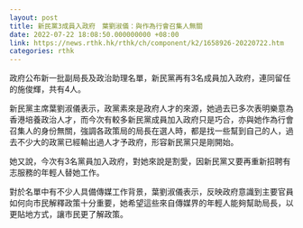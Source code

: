 ```yaml
---
layout: post
title: 新民黨3成員入政府　葉劉淑儀：與作為行會召集人無關
date: 2022-07-22 18:08:50.000000000 +08:00
link: https://news.rthk.hk/rthk/ch/component/k2/1658926-20220722.htm
categories: rthk
---
```


政府公布新一批副局長及政治助理名單，新民黨再有3名成員加入政府，連同留任的施俊輝，共有4人。

新民黨主席葉劉淑儀表示，政黨素來是政府人才的來源，她過去已多次表明樂意為香港培養政治人才，而今次有較多新民黨成員加入政府只是巧合，亦與她作為行會召集人的身份無關，強調各政策局的局長在選人時，都是找一些幫到自己的人，過去不少大的政黨已經輸出過人才予政府，形容新民黨只是剛開始。

她又說，今次有3名黨員加入政府，對她來說是割愛，因新民黨又要再重新招聘有志服務的年輕人替她工作。

對於名單中有不少人具備傳媒工作背景，葉劉淑儀表示，反映政府意識到主要官員如何向市民解釋政策十分重要，她希望這些來自傳媒界的年輕人能夠幫助局長，以更貼地方式，讓市民更了解政策。
